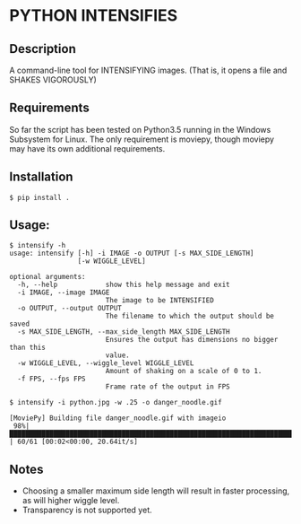 # PYTHON INTENSIFIES

## Description

A command-line tool for INTENSIFYING images. (That is, it opens a file and SHAKES VIGOROUSLY)

## Requirements

So far the script has been tested on Python3.5 running in the Windows Subsystem for Linux. The only requirement is moviepy, though moviepy may have its own additional requirements.

## Installation

    $ pip install .

## Usage:
    
    $ intensify -h
    usage: intensify [-h] -i IMAGE -o OUTPUT [-s MAX_SIDE_LENGTH]
                     [-w WIGGLE_LEVEL]

    optional arguments:
      -h, --help            show this help message and exit
      -i IMAGE, --image IMAGE
                            The image to be INTENSIFIED
      -o OUTPUT, --output OUTPUT
                            The filename to which the output should be saved
      -s MAX_SIDE_LENGTH, --max_side_length MAX_SIDE_LENGTH
                            Ensures the output has dimensions no bigger than this
                            value.
      -w WIGGLE_LEVEL, --wiggle_level WIGGLE_LEVEL
                            Amount of shaking on a scale of 0 to 1.
      -f FPS, --fps FPS
                            Frame rate of the output in FPS

    $ intensify -i python.jpg -w .25 -o danger_noodle.gif

    [MoviePy] Building file danger_noodle.gif with imageio
     98%|███████████████████████████████████████████████████████████████████████████████▋ | 60/61 [00:02<00:00, 20.64it/s]

## Notes

* Choosing a smaller maximum side length will result in faster processing, as will higher wiggle level.
* Transparency is not supported yet.
